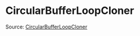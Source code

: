 # CircularBufferLoopCloner

Source: [CircularBufferLoopCloner](../../csrc/device_lower/pass/circular_buffer.cpp#L41)
